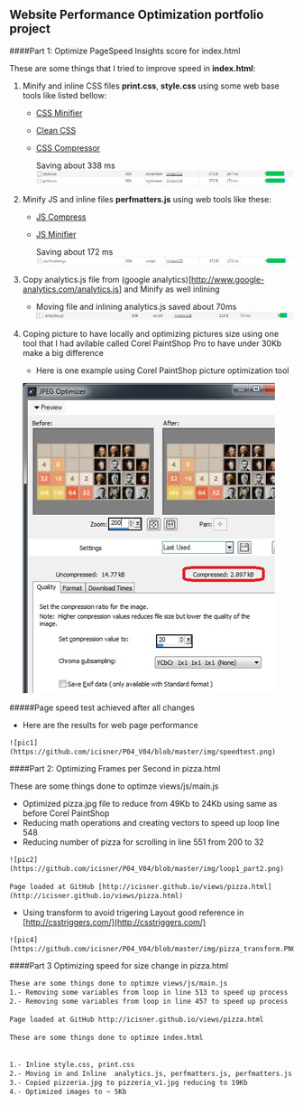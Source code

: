 ## Website Performance Optimization portfolio project

####Part 1: Optimize PageSpeed Insights score for index.html

These are some things that I tried to improve speed in **index.html**:

1. Minify and inline CSS files **print.css**, **style.css** using some web base tools like listed bellow:

    * [CSS Minifier](https://cssminifier.com/)
    * [Clean CSS](http://www.cleancss.com/css-minify/)
    * [CSS Compressor](http://csscompressor.com/)
    
      Saving about 338 ms 
      ![test](https://github.com/icisner/P04_V04/blob/master/img/CSS_1.JPG)
    
2. Minify JS and inline files **perfmatters.js** using web tools like these:

   * [JS Compress](http://jscompress.com/)
   * [JS Minifier](https://javascript-minifier.com/)
    
      Saving about 172 ms 
      ![test2](https://github.com/icisner/P04_V04/blob/master/img/JS_1.JPG)
   
3. Copy analytics.js file from (google analytics)[http://www.google-analytics.com/analytics.js] and Minify as well inlining
   * Moving file and inlining analytics.js saved about 70ms
      ![test3](https://github.com/icisner/P04_V04/blob/master/img/analytics_js.JPG)

4. Coping picture to have locally and optimizing pictures size using one tool that I had avilable called Corel PaintShop Pro to have under 30Kb make a big difference
   
   * Here is one example using Corel PaintShop picture optimization tool
   
	![pic](https://github.com/icisner/P04_V04/blob/master/img/CorelPaintShop.jpg)

#####Page speed test achieved after all changes

   * Here are the results for web page performance
   
	![pic1](https://github.com/icisner/P04_V04/blob/master/img/speedtest.png)


####Part 2: Optimizing Frames per Second in pizza.html

These are some things done to optimze views/js/main.js

   * Optimized pizza.jpg file to reduce from 49Kb to 24Kb using same as before Corel PaintShop
   * Reducing math operations and creating vectors to speed up loop  line 548
   * Reducing number of pizza for scrolling in line 551 from 200 to 32

	![pic2](https://github.com/icisner/P04_V04/blob/master/img/loop1_part2.png)

	Page loaded at GitHub [http://icisner.github.io/views/pizza.html](http://icisner.github.io/views/pizza.html)
	
   * Using transform to avoid trigering Layout good reference in  [http://csstriggers.com/](http://csstriggers.com/)
	
	![pic4](https://github.com/icisner/P04_V04/blob/master/img/pizza_transform.PNG)


####Part 3 Optimizing speed for size change in pizza.html

	These are some things done to optimze views/js/main.js
	1.- Removing some variables from loop in line 513 to speed up process
	2.- Removing some variables from loop in line 457 to speed up process

	Page loaded at GitHub http://icisner.github.io/views/pizza.html

	These are some things done to optimze index.html


	1.- Inline style.css, print.css 
	2.- Moving in and Inline  analytics.js, perfmatters.js, perfmatters.js
	3.- Copied pizzeria.jpg to pizzeria_v1.jpg reducing to 19Kb
	4.- Optimized images to ~ 5Kb

